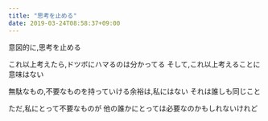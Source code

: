 ```yaml
---
title: "思考を止める"
date: 2019-03-24T08:58:37+09:00
---
```


意図的に,思考を止める
<!--more-->
これ以上考えたら,ドツボにハマるのは分かってる そして,これ以上考えることに意味はない

無駄なもの,不要なものを持っていける余裕は,私にはない それは誰しも同じこと

ただ,私にとって不要なものが 他の誰かにとっては必要なのかもしれないけれど

